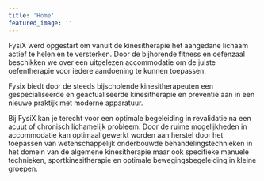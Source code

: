 ```yaml
---
title: 'Home'
featured_image: ''
---
```

FysiX werd opgestart om vanuit de kinesitherapie het aangedane lichaam actief te helen en te versterken. Door de bijhorende fitness en oefenzaal beschikken we over een uitgelezen accommodatie om de juiste oefentherapie voor iedere aandoening te kunnen toepassen.


Fysix biedt door de steeds bijscholende kinesitherapeuten een gespecialiseerde en geactualiseerde kinesitherapie en preventie aan in een nieuwe praktijk met moderne apparatuur. 

Bij FysiX kan je terecht voor een optimale begeleiding in revalidatie na een acuut of chronisch lichamelijk probleem.  Door de ruime mogelijkheden in accommodatie kan optimaal gewerkt worden aan herstel door het toepassen van wetenschappelijk onderbouwde behandelingstechnieken in het domein van de algemene kinesitherapie maar ook specifieke manuele technieken, sportkinesitherapie en optimale bewegingsbegeleiding in kleine groepen. 